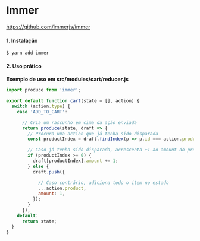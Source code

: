 # Immer

https://github.com/immerjs/immer

#### 1. Instalação

`$ yarn add immer`

#### 2. Uso prático

**Exemplo de uso em src/modules/cart/reducer.js**

```js
import produce from 'immer';

export default function cart(state = [], action) {
  switch (action.type) {
    case 'ADD_TO_CART':

      // Cria um rascunho em cima da ação enviada
      return produce(state, draft => {
        // Procura uma action que já tenha sido disparada
        const productIndex = draft.findIndex(p => p.id === action.product.id);

        // Caso já tenha sido disparada, acrescenta +1 ao amount do produto estimado anteriormente
        if (productIndex >= 0) {
          draft[productIndex].amount += 1;
        } else {
          draft.push({

            // Caso contrário, adiciona todo o item no estado
            ...action.product,
            amount: 1,
          });
        }
      });
    default:
      return state;
  }
}

```

